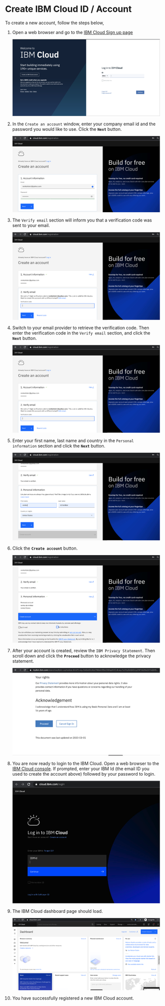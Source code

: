 # Create IBM Cloud ID / Account

To create a new account, follow the steps below,

1. Open a web browser and go to the [IBM Cloud Sign up page](https://ibm.biz/Bdfxpq)

   ![Cloud Sign up](images/generic/ibm-cloud-sign-up.png)

1. In the `Create an account` window, enter your company email id and the password you would like to use. Click the **`Next`** button.

    ![IBM Cloud Registration](images/register/create-account.png)

1. The `Verify email` section will inform you that a verification code was sent to your email.

    ![IBM Cloud Registration](images/register/verify-email.png)

1. Switch to your email provider to retrieve the verification code. Then enter the verification code in the `Verify email` section, and click the **`Next`** button.

    ![IBM Cloud Registration](images/register/verify-email.png)

1. Enter your first name, last name and country in the `Personal information` section and click the **`Next`** button.

    ![IBM Cloud Registration](images/register/personal-information.png)

1. Click the **`Create account`** button.

    ![IBM Cloud Registration](images/register/create.png)

1. After your account is created, review the `IBM Privacy Statement`. Then scroll down and click the **`Proceed`** button to acknowledge the privacy statement.

    ![IBM Cloud Registration](images/register/privacy-acknowledge.png)

1. You are now ready to login to the IBM Cloud. Open a web browser to the [IBM Cloud console](https://cloud.ibm.com). If prompted, enter your IBM Id (the email ID you used to create the account above) followed by your password to login.

    ![IBM Cloud Registration](images/register/login.png)

1. The IBM Cloud dashboard page should load.

    ![IBM Cloud Registration](images/register/dashboard.png)

1. You have successfully registered a new IBM Cloud account.
